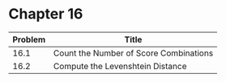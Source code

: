 # Chapter 16

|Problem|Title                                 |
|-------|--------------------------------------|
|16.1   |Count the Number of Score Combinations|
|16.2   |Compute the Levenshtein Distance      |
